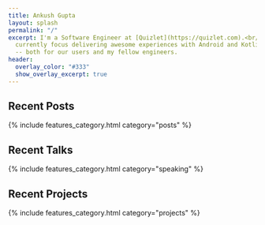```yaml
---
title: Ankush Gupta
layout: splash
permalink: "/"
excerpt: I'm a Software Engineer at [Quizlet](https://quizlet.com).<br/><br/>I
  currently focus delivering awesome experiences with Android and Kotlin Multiplatform
  -- both for our users and my fellow engineers.
header:
  overlay_color: "#333"
  show_overlay_excerpt: true
---
```

## Recent Posts

{% include features_category.html category="posts" %}

## Recent Talks

{% include features_category.html category="speaking" %}

## Recent Projects

{% include features_category.html category="projects" %}
